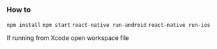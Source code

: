 
### How to


`npm install`
`npm start`
`react-native run-android`
`react-native run-ios`


If running from Xcode open workspace file
